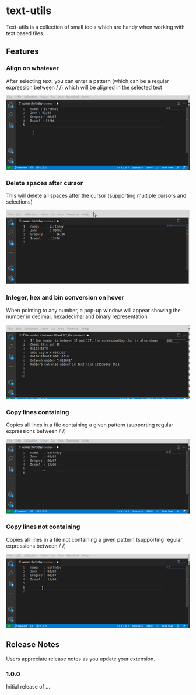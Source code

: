 # text-utils 

Text-utils is a collection of small tools which are handy when working with text based files.

## Features

### Align on whatever

After selecting text, you can enter a pattern (which can be a regular expression between / /) which will be aligned in the selected text

![Demo](https://github.com/kv-be/text_utils/raw/master/resources/align_on.gif)

### Delete spaces after cursor

This will delete all spaces after the cursor (supporting multiple cursors and selections)

![Demo](https://github.com/kv-be/text_utils/raw/master/resources/delete_right.gif)

### Integer, hex and bin conversion on hover

When pointing to any number, a pop-up window will appear showing the number in decimal, hexadecimal and binary representation

![Demo](https://github.com/kv-be/text_utils/raw/master/resources/radix_converrt.gif)

### Copy lines containing

Copies all lines in a file containing a given pattern (supporting regular expressions between / /)

![Demo](https://github.com/kv-be/text_utils/raw/master/resources/containing.gif)

### Copy lines not containing

Copies all lines in a file not containing a given pattern (supporting regular expressions between / /)

![Demo](https://github.com/kv-be/text_utils/raw/master/resources/not_containing.gif)

## Release Notes

Users appreciate release notes as you update your extension.

### 1.0.0

Initial release of ...

